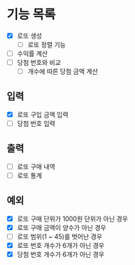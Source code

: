 # 기능 목록
- [x] 로또 생성
  - [ ] 로또 정렬 기능
- [ ] 수익률 계산
- [ ] 당첨 번호와 비교
    - [ ] 개수에 따른 당첨 금액 계산

## 입력
- [x] 로또 구입 금액 입력
- [ ] 당첨 번호 입력

## 출력
- [ ] 로또 구매 내역
- [ ] 로또 통계

## 예외
- [X] 로또 구매 단위가 1000원 단위가 아닌 경우
- [X] 로또 구매 금액이 양수가 아닌 경우
- [ ] 로또 범위(1 ~ 45)를 벗어난 경우
- [x] 로또 번호 개수가 6개가 아닌 경우
- [x] 당첨 번호 개수가 6개가 아닌 경우

